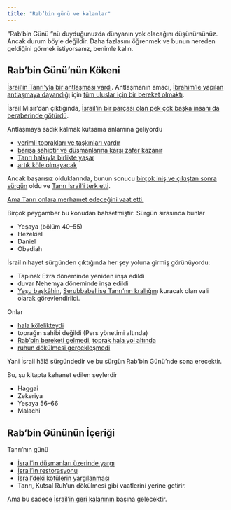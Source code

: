 ```yaml
---
title: "Rab’bin günü ve kalanlar"
---
```



“Rab’bin Günü “nü duyduğunuzda dünyanın yok olacağını düşünürsünüz. Ancak durum böyle değildir. Daha fazlasını öğrenmek ve bunun nereden geldiğini görmek istiyorsanız, benimle kalın.


## Rab’bin Günü’nün Kökeni

<a name="45df"></a>
[İsrail’in Tanrı’yla bir antlaşması vardı](../../../background/israel/expl/gods-covenant). Antlaşmanın amacı, [İbrahim’le yapılan antlaşmaya dayandığı](https://www.bibleserver.com/TR/M%C4%B1s%C4%B1rdan%20%C3%87%C4%B1k%C4%B1%C5%9F3%3A6) için [tüm uluslar için bir bereket olmaktı](https://www.bibleserver.com/TR/Yarat%C4%B1l%C4%B1%C5%9F12%3A2-3).

İsrail Mısır’dan çıktığında, [İsrail’in bir parçası olan pek çok başka insanı da beraberinde götürdü](https://www.bibleserver.com/TR/M%C4%B1s%C4%B1rdan%20%C3%87%C4%B1k%C4%B1%C5%9F12%3A38).

Antlaşmaya sadık kalmak kutsama anlamına geliyordu

- [verimli toprakları ve taşkınları vardır](https://www.bibleserver.com/TR/Levililer26%3A3-5)
- [barışa sahiptir ve düşmanlarına karşı zafer kazanır](https://www.bibleserver.com/TR/Levililer26%3A6-8)
- [Tanrı halkıyla birlikte yaşar](https://www.bibleserver.com/TR/Levililer26%3A11-12)
- [artık köle olmayacak](https://www.bibleserver.com/TR/Levililer26%3A13)


Ancak başarısız olduklarında, bunun sonucu [birçok iniş ve çıkıştan sonra ](https://www.bibleserver.com/TR/Hakimler2%3A6-22)[sürgün](https://www.bibleserver.com/TR/2.Tarihler36%3A15-23) oldu ve [Tanrı İsrail’i terk etti](https://www.bibleserver.com/TR/Hezekiel11%3A22-24).

[Ama Tanrı onlara merhamet edeceğini vaat etti.](https://www.bibleserver.com/TR/Levililer26%3A40-46)

Birçok peygamber bu konudan bahsetmiştir: Sürgün sırasında bunlar

- Yeşaya (bölüm 40–55)
- Hezekiel
- Daniel
- Obadiah


İsrail nihayet sürgünden çıktığında her şey yoluna girmiş görünüyordu:

- Tapınak Ezra döneminde yeniden inşa edildi
- duvar Nehemya döneminde inşa edildi
- [Yeşu başkâhin](https://www.bibleserver.com/TR/Zekeriya3), [Serubbabel ise Tanrı’nın krallığın](https://www.bibleserver.com/TR/Zekeriya4)ı kuracak olan vali olarak görevlendirildi.


Onlar

- [hala kölelikteydi](https://www.bibleserver.com/TR/Ezra9)
- toprağın sahibi değildi (Pers yönetimi altında)
- [Rab’bin bereketi gelmedi](https://www.bibleserver.com/TR/Hagay1%3A7-12), [toprak hala yol altında](https://www.bibleserver.com/TR/Malaki3%3A10-11)
- [ruhun dökülmesi gerçekleşmedi](https://www.bibleserver.com/TR/Hezekiel36%3A25-27)


Yani İsrail hâlâ sürgündedir ve bu sürgün Rab’bin Günü’nde sona erecektir.

Bu, şu kitapta kehanet edilen şeylerdir

- Haggai
- Zekeriya
- Yeşaya 56–66
- Malachi



## Rab’bin Gününün İçeriği

<a name="e5f1"></a>
Tanrı’nın günü

- [İsrail’in düşmanları üzerinde yargı](https://www.bibleserver.com/TR/Yoel2%3A1-11)
- [İsrail’in restorasyonu](https://www.bibleserver.com/TR/Yoel2%3A12-27)
- [İsrail’deki kötülerin yargılanması](https://www.bibleserver.com/TR/Sefanya1%3A4-9)
- Tanrı, Kutsal Ruh’un dökülmesi gibi vaatlerini yerine getirir.


Ama bu sadece [İsrail’in geri kalanının](../../../background/israel/expl/the-remnant-of-israel) başına gelecektir.






[](https://github.com/revelation-today/revelation-today/blob/main/exampleSite/content/docs/background/israel/expl/the-day-of-the-lord.tr.md)
